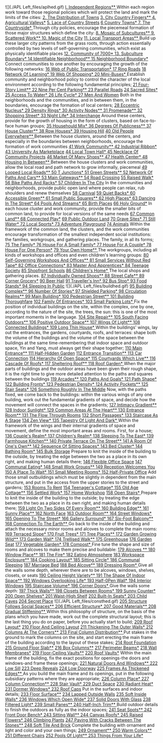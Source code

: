 ![](./APL Left_files/aplhed.gif)
[I. Independent Regions** ](http://www.iwritewordsgood.com/apl/patterns/apl001.htm)
Within each region work toward those regional policies which will protect the land and mark the limits of the cities: 
[](http://www.iwritewordsgood.com/apl/patterns/apl002.htm)[2\. The Distribution of Towns](http://www.iwritewordsgood.com/apl/patterns/apl002.htm)
[3\. City Country Fingers** ](http://www.iwritewordsgood.com/apl/patterns/apl003.htm)
[4\. Agricultural Valleys*](http://www.iwritewordsgood.com/apl/patterns/apl004.htm)
[5\. Lace of Country Streets](http://www.iwritewordsgood.com/apl/patterns/apl005.htm)
[6 Country Towns* ](http://www.iwritewordsgood.com/apl/patterns/apl006.htm)
[7\. The Countryside* ](http://www.iwritewordsgood.com/apl/patterns/apl007.htm)
Through city policies, encourage the piecemeal formation of those major structures which define the city: 
[](http://www.iwritewordsgood.com/apl/patterns/apl008.htm)[8\. Mosaic of Subcultures** ](http://www.iwritewordsgood.com/apl/patterns/apl008.htm)
[9\. Scattered Work** ](http://www.iwritewordsgood.com/apl/patterns/apl009.htm)
[10\. Magic of the City](http://www.iwritewordsgood.com/apl/patterns/apl010.htm)
[11\. Local Transport Areas** ](http://www.iwritewordsgood.com/apl/patterns/apl011.htm)
Build up these larger city patterns from the grass roots, through action essentially controlled by two levels of self-governing communities, which exist as physically identifiable places 
[](http://www.iwritewordsgood.com/apl/patterns/apl012.htm)[12\. Community of 7000* ](http://www.iwritewordsgood.com/apl/patterns/apl012.htm)
[13\. Subculture Boundary* ](http://www.iwritewordsgood.com/apl/patterns/apl013.htm)
[14 Identifiable Neighborhood** ](http://www.iwritewordsgood.com/apl/patterns/apl014.htm)
[15 Neighborhood Boundary* ](http://www.iwritewordsgood.com/apl/patterns/apl015.htm)
Connect communities to one another by encouraging the growth of the following networks: 
[](http://www.iwritewordsgood.com/apl/patterns/apl016.htm)[16 Web of Public Transportation* ](http://www.iwritewordsgood.com/apl/patterns/apl016.htm)
[17 Ring Roads](http://www.iwritewordsgood.com/apl/patterns/apl017.htm)
[18 Network Of Learning* ](http://www.iwritewordsgood.com/apl/patterns/apl018.htm)
[19 Web Of Shopping* ](http://www.iwritewordsgood.com/apl/patterns/apl019.htm)
[20 Mini-Buses* ](http://www.iwritewordsgood.com/apl/patterns/apl020.htm)
Establish community and neighborhood policy to control the character of the local environment according to the following fundamental principles; 
[](http://www.iwritewordsgood.com/apl/patterns/apl021.htm)[21 Four-Story Limit** ](http://www.iwritewordsgood.com/apl/patterns/apl021.htm)
[22 Nine Per Cent Parking** ](http://www.iwritewordsgood.com/apl/patterns/apl022.htm)
[23 Parallel Roads](http://www.iwritewordsgood.com/apl/patterns/apl023.htm)
[24 Sacred Sites* ](http://www.iwritewordsgood.com/apl/patterns/apl024.htm)
[25 Access To Water* ](http://www.iwritewordsgood.com/apl/patterns/apl025.htm)
[26 Life Cycle* ](http://www.iwritewordsgood.com/apl/patterns/apl026.htm)
[27 Men And Women](http://www.iwritewordsgood.com/apl/patterns/apl027.htm)
Both in the neighborhoods and the communities, and in between them, in the boundaries, encourage the formation of local centers; 
[](http://www.iwritewordsgood.com/apl/patterns/apl028.htm)[28 Eccentric Nucleus* ](http://www.iwritewordsgood.com/apl/patterns/apl028.htm)
[29 Density Rings* ](http://www.iwritewordsgood.com/apl/patterns/apl029.htm)
[30 Activity Nodes** ](http://www.iwritewordsgood.com/apl/patterns/apl030.htm)
[31 Promenade** ](http://www.iwritewordsgood.com/apl/patterns/apl031.htm)
[32 Shopping Street* ](http://www.iwritewordsgood.com/apl/patterns/apl032.htm)
[33 Night Life* ](http://www.iwritewordsgood.com/apl/patterns/apl033.htm)
[34 Interchange](http://www.iwritewordsgood.com/apl/patterns/apl034.htm)
Around these centers, provide for the growth of housing in the form of clusters, based on face-to-face human groups; 
[](http://www.iwritewordsgood.com/apl/patterns/apl035.htm)[35 Househould Mix* ](http://www.iwritewordsgood.com/apl/patterns/apl035.htm)
[36 Degrees Of Publicness** ](http://www.iwritewordsgood.com/apl/patterns/apl036.htm)
[37 House Cluster** ](http://www.iwritewordsgood.com/apl/patterns/apl037.htm)
[38 Row Houses* ](http://www.iwritewordsgood.com/apl/patterns/apl038.htm)
[39 Housing Hill](http://www.iwritewordsgood.com/apl/patterns/apl039.htm)
[40 Old People Everywhere** ](http://www.iwritewordsgood.com/apl/patterns/apl040.htm)
Between the house clusters, around the centers, and especially in the boundaries between neighborhoods, encourage the formation of work communities 
[](http://www.iwritewordsgood.com/apl/patterns/apl041.htm)[41 Work Community** ](http://www.iwritewordsgood.com/apl/patterns/apl041.htm)
[42 Industrial Ribbon* ](http://www.iwritewordsgood.com/apl/patterns/apl042.htm)
[43 University As Marketplace](http://www.iwritewordsgood.com/apl/patterns/apl043.htm)
[44 Local Town Hall* ](http://www.iwritewordsgood.com/apl/patterns/apl044.htm)
[45 Necklace Of Community Projects](http://www.iwritewordsgood.com/apl/patterns/apl045.htm)
[46 Market Of Many Shops** ](http://www.iwritewordsgood.com/apl/patterns/apl046.htm)
[47 Health Center* ](http://www.iwritewordsgood.com/apl/patterns/apl047.htm)
[48 Housing In Between** ](http://www.iwritewordsgood.com/apl/patterns/apl048.htm)
Between the house clusters and work communities, allow the local road and path network to grow informally, piecemeal 
[](http://www.iwritewordsgood.com/apl/patterns/apl049.htm)[49 Looped Local Roads** ](http://www.iwritewordsgood.com/apl/patterns/apl049.htm)
[50 T Junctions* ](http://www.iwritewordsgood.com/apl/patterns/apl050.htm)
[51 Green Streets** ](http://www.iwritewordsgood.com/apl/patterns/apl051.htm)
[52 Network Of Paths And Cars** ](http://www.iwritewordsgood.com/apl/patterns/apl052.htm)
[53 Main Gateways** ](http://www.iwritewordsgood.com/apl/patterns/apl053.htm)
[54 Road Crossing](http://www.iwritewordsgood.com/apl/patterns/apl054.htm)
[55 Raised Walk* ](http://www.iwritewordsgood.com/apl/patterns/apl055.htm)
[56 Bike Paths And Racks* ](http://www.iwritewordsgood.com/apl/patterns/apl056.htm)
[57 Children In The City](http://www.iwritewordsgood.com/apl/patterns/apl057.htm)
In the communities and neighborhoods, provide public open land where people can relax, rub shoulders and renew themselves 
[](http://www.iwritewordsgood.com/apl/patterns/apl058.htm)[58 Carnival](http://www.iwritewordsgood.com/apl/patterns/apl058.htm)
[59 Quiet Backs* ](http://www.iwritewordsgood.com/apl/patterns/apl059.htm)
[60 Accessible Green** ](http://www.iwritewordsgood.com/apl/patterns/apl060.htm)
[61 Small Public Squares** ](http://www.iwritewordsgood.com/apl/patterns/apl061.htm)
[62 High Places* ](http://www.iwritewordsgood.com/apl/patterns/apl062.htm)
[63 Dancing In The Street* ](http://www.iwritewordsgood.com/apl/patterns/apl063.htm)
[64 Pools And Streams* ](http://www.iwritewordsgood.com/apl/patterns/apl064.htm)
[65 Birth Places](http://www.iwritewordsgood.com/apl/patterns/apl065.htm)
[66 Holy Ground*](http://www.iwritewordsgood.com/apl/patterns/apl066.htm)
In each house cluster and work community, provide the smaller bits of common land, to provide for local versions of the same needs 
[67 Common Land** ](http://www.iwritewordsgood.com/apl/patterns/apl067.htm)
[68 Connected Play*](http://www.iwritewordsgood.com/apl/patterns/apl068.htm)
[69 Public Outdoor Land](http://www.iwritewordsgood.com/apl/patterns/apl069.htm)
[70 Grave Sites* ](http://www.iwritewordsgood.com/apl/patterns/apl070.htm)
[71 Still Water* ](http://www.iwritewordsgood.com/apl/patterns/apl071.htm)
[72 Local Sports* ](http://www.iwritewordsgood.com/apl/patterns/apl072.htm)
[73 Adventure Playground](http://www.iwritewordsgood.com/apl/patterns/apl073.htm)
[74 Animals](http://www.iwritewordsgood.com/apl/patterns/apl074.htm)
Within the framework of the common land, the clusters, and the work communities encourage transformation of the smallest independent social institutions: the families, workgroups, and gathering places. The family, in all its forms; 
[75 The Family* ](http://www.iwritewordsgood.com/apl/patterns/apl075.htm)
[76 House For A Small Family* ](http://www.iwritewordsgood.com/apl/patterns/apl076.htm)
[77 House For A Couple* ](http://www.iwritewordsgood.com/apl/patterns/apl077.htm)
[78 House For One Person*](http://www.iwritewordsgood.com/apl/patterns/apl078.htm)
[79 Your Own Home** ](http://www.iwritewordsgood.com/apl/patterns/apl079.htm)
The workgroups, including all kinds of workshops and offices and even children's learning groups: 
[80 Self-Governing Workshops And Offices** ](http://www.iwritewordsgood.com/apl/patterns/apl080.htm)
[81 Small Services Without Red Tape* ](http://www.iwritewordsgood.com/apl/patterns/apl081.htm)
[82 Office Connections* ](http://www.iwritewordsgood.com/apl/patterns/apl082.htm)
[83 Master And Apprentices* ](http://www.iwritewordsgood.com/apl/patterns/apl083.htm)
[84 Teenage Society](http://www.iwritewordsgood.com/apl/patterns/apl084.htm)
[85 Shopfront Schools](http://www.iwritewordsgood.com/apl/patterns/apl085.htm)
[86 Children's Home* ](http://www.iwritewordsgood.com/apl/patterns/apl086.htm)
The local shops and gathering places. 
[87 Individually Owned Shops** ](http://www.iwritewordsgood.com/apl/patterns/apl087.htm)
[88 Street Cafe** ](http://www.iwritewordsgood.com/apl/patterns/apl088.htm)
[89 Corner Grocery*](http://www.iwritewordsgood.com/apl/patterns/apl089.htm)
[90 Beer Hall](http://www.iwritewordsgood.com/apl/patterns/apl090.htm)
[91 Traveller's Inn* ](http://www.iwritewordsgood.com/apl/patterns/apl091.htm)
[92 Bus Stop* ](http://www.iwritewordsgood.com/apl/patterns/apl092.htm)
[93 Food Stands* ](http://www.iwritewordsgood.com/apl/patterns/apl093.htm)
[94 Sleeping In Public](http://www.iwritewordsgood.com/apl/patterns/apl094.htm)
![](./APL Left_files/buildhed.gif)
[95 Building Complex** ](http://www.iwritewordsgood.com/apl/patterns/apl095.htm)
[96 Number Of Stories* ](http://www.iwritewordsgood.com/apl/patterns/apl096.htm)
[97 Shielded Parking* ](http://www.iwritewordsgood.com/apl/patterns/apl097.htm)
[98 Circulation Realms** ](http://www.iwritewordsgood.com/apl/patterns/apl098.htm)
[99 Main Building* ](http://www.iwritewordsgood.com/apl/patterns/apl099.htm)
[100 Pedestrian Street** ](http://www.iwritewordsgood.com/apl/patterns/apl100.htm)
[101 Building Thoroughfare](http://www.iwritewordsgood.com/apl/patterns/apl101.htm)
[102 Family Of Entrances* ](http://www.iwritewordsgood.com/apl/patterns/apl102.htm)
[103 Small Parking Lots* ](http://www.iwritewordsgood.com/apl/patterns/apl103.htm)
Fix the position of individual buildings on the site, within the complex, one by one, according to the nature of the site, the trees, the sun: this is one of the most important moments in the language. 
[104 Site Repair** ](http://www.iwritewordsgood.com/apl/patterns/apl104.htm)
[105 South Facing Outdoors** ](http://www.iwritewordsgood.com/apl/patterns/apl105.htm)
[106 Positive Outdoor Space** ](http://www.iwritewordsgood.com/apl/patterns/apl106.htm)
[107 Wings Of Light** ](http://www.iwritewordsgood.com/apl/patterns/apl107.htm)
[108 Connected Buildings* ](http://www.iwritewordsgood.com/apl/patterns/apl108.htm)
[109 Long Thin House* ](http://www.iwritewordsgood.com/apl/patterns/apl109.htm)
Within the buildings' wings, lay out the entrances, the gardens, courtyards, roofs, and terraces: shape both the volume of fhe buildings and the volume of the space between the buildings at the same time-remembering that indoor space and outdoor space, Yin and Yang, must always get their shape together; 
[110 Main Entrance** ](http://www.iwritewordsgood.com/apl/patterns/apl110.htm)
[111 Half-Hidden Garden](http://www.iwritewordsgood.com/apl/patterns/apl111.htm)
[112 Entrance Transition** ](http://www.iwritewordsgood.com/apl/patterns/apl112.htm)
[113 Car Connection](http://www.iwritewordsgood.com/apl/patterns/apl113.htm)
[114 Hierarchy Of Open Space* ](http://www.iwritewordsgood.com/apl/patterns/apl114.htm)
[115 Courtyards Which Live** ](http://www.iwritewordsgood.com/apl/patterns/apl115.htm)
[116 Cascade Of Roofs* ](http://www.iwritewordsgood.com/apl/patterns/apl116.htm)
[ 117 Sheltering Roof** ](http://www.iwritewordsgood.com/apl/patterns/apl117.htm)
[118 Roof Garden* ](http://www.iwritewordsgood.com/apl/patterns/apl118.htm)
When the major parts of buildings and the outdoor areas have been given their rough shape, it is the right time to give more detailed attention to the paths and squares between the buildings 
[119 Arcades** ](http://www.iwritewordsgood.com/apl/patterns/apl119.htm)
[120 Paths And Goals* ](http://www.iwritewordsgood.com/apl/patterns/apl120.htm)
[121 Path Shape* ](http://www.iwritewordsgood.com/apl/patterns/apl121.htm)
[122 Building Fronts* ](http://www.iwritewordsgood.com/apl/patterns/apl122.htm)
[123 Pedestrian Density* ](http://www.iwritewordsgood.com/apl/patterns/apl123.htm)
[124 Activity Pockets** ](http://www.iwritewordsgood.com/apl/patterns/apl124.htm)
[125 Stair Seats* ](http://www.iwritewordsgood.com/apl/patterns/apl125.htm)
[126 Something Roughly In The Middle](http://www.iwritewordsgood.com/apl/patterns/apl126.htm)
Now, with the paths fixed, we come back to the buildings: within the various wings of any one building, work out the fundamental gradients of space, and decide how the movement will connect the spaces in the gradients; 
[127 Intimacy Gradient** ](http://www.iwritewordsgood.com/apl/patterns/apl127.htm)
[128 Indoor Sunlight* ](http://www.iwritewordsgood.com/apl/patterns/apl128.htm)
[129 Common Areas At The Heart** ](http://www.iwritewordsgood.com/apl/patterns/apl129.htm)
[130 Entrance Room** ](http://www.iwritewordsgood.com/apl/patterns/apl130.htm)
[131 The Flow Through Rooms](http://www.iwritewordsgood.com/apl/patterns/apl131.htm)
[132 Short Passages* ](http://www.iwritewordsgood.com/apl/patterns/apl132.htm)
[133 Staircase As A Stage](http://www.iwritewordsgood.com/apl/patterns/apl133.htm)
[134 Zen View* ](http://www.iwritewordsgood.com/apl/patterns/apl134.htm)
[135 Tapestry Of Light And Dark* ](http://www.iwritewordsgood.com/apl/patterns/apl135.htm)
Within the framework of the wings and their internal gradients of space and movement, define the most important areas and rooms. First, for a house; 
[](http://www.iwritewordsgood.com/apl/patterns/apl136.htm)[136 Couple's Realm* ](http://www.iwritewordsgood.com/apl/patterns/apl136.htm)
[137 Children's Realm* ](http://www.iwritewordsgood.com/apl/patterns/apl137.htm)
[138 Sleeping To The East* ](http://www.iwritewordsgood.com/apl/patterns/apl138.htm)
[139 Farmhouse Kitchen** ](http://www.iwritewordsgood.com/apl/patterns/apl139.htm)
[140 Private Terrace On The Street** ](http://www.iwritewordsgood.com/apl/patterns/apl140.htm)
[141 A Room Of One's Own** ](http://www.iwritewordsgood.com/apl/patterns/apl141.htm)
[142 Sequence Of Sitting Spaces* ](http://www.iwritewordsgood.com/apl/patterns/apl142.htm)
[143 Bed Cluster* ](http://www.iwritewordsgood.com/apl/patterns/apl143.htm)
[144 Bathing Room* ](http://www.iwritewordsgood.com/apl/patterns/apl144.htm)
[145 Bulk Storage](http://www.iwritewordsgood.com/apl/patterns/apl145.htm)
Prepare to knit the inside of the building to the outside, by treating the edge between the two as a place in its own right, and making human details there; 
[](http://www.iwritewordsgood.com/apl/patterns/apl146.htm)[146 Flexible Office Space](http://www.iwritewordsgood.com/apl/patterns/apl146.htm)
[147 Communal Eating* ](http://www.iwritewordsgood.com/apl/patterns/apl147.htm)
[148 Small Work Groups** ](http://www.iwritewordsgood.com/apl/patterns/apl148.htm)
[149 Reception Welcomes You](http://www.iwritewordsgood.com/apl/patterns/apl149.htm)
[150 A Place To Wait* ](http://www.iwritewordsgood.com/apl/patterns/apl150.htm)
[151 Small Meeting Rooms* ](http://www.iwritewordsgood.com/apl/patterns/apl151.htm)
[152 Half-Private Office](http://www.iwritewordsgood.com/apl/patterns/apl152.htm)
Add those small outbuildings which must be slightly in dependent from the main structure, and put in the access from the upper stories to the street and gardens; 
[](http://www.iwritewordsgood.com/apl/patterns/apl153.htm)[153 Rooms To Rent](http://www.iwritewordsgood.com/apl/patterns/apl153.htm)
[154 Teenager's Cottage* ](http://www.iwritewordsgood.com/apl/patterns/apl154.htm)
[155 Old Age Cottage** ](http://www.iwritewordsgood.com/apl/patterns/apl155.htm)
[156 Settled Work* ](http://www.iwritewordsgood.com/apl/patterns/apl156.htm)
[157 Home Workshop](http://www.iwritewordsgood.com/apl/patterns/apl157.htm)
[158 Open Stairs* ](http://www.iwritewordsgood.com/apl/patterns/apl158.htm)
Prepare to knit the inside of the building to the outside; by treating the edge between the two as a place in its own right, and making human details there; 
[](http://www.iwritewordsgood.com/apl/patterns/apl159.htm)[159 Light On Two Sides Of Every Room** ](http://www.iwritewordsgood.com/apl/patterns/apl159.htm)
[160 Building Edge** ](http://www.iwritewordsgood.com/apl/patterns/apl160.htm)
[161 Sunny Place** ](http://www.iwritewordsgood.com/apl/patterns/apl161.htm)
[162 North Face](http://www.iwritewordsgood.com/apl/patterns/apl162.htm)
[163 Outdoor Room** ](http://www.iwritewordsgood.com/apl/patterns/apl163.htm)
[164 Street Windows* ](http://www.iwritewordsgood.com/apl/patterns/apl164.htm)
[165 Opening To The Street* ](http://www.iwritewordsgood.com/apl/patterns/apl165.htm)
[166 Gallery Surround* ](http://www.iwritewordsgood.com/apl/patterns/apl166.htm)
[167 Six-Foot Balcony** ](http://www.iwritewordsgood.com/apl/patterns/apl167.htm)
[168 Connection To The Earth** ](http://www.iwritewordsgood.com/apl/patterns/apl168.htm)
Go back to the inside of the building and attach the necessary minor rooms and alcoves to complete the main rooms: 
[](http://www.iwritewordsgood.com/apl/patterns/apl169.htm)[169 Terraced Slope* ](http://www.iwritewordsgood.com/apl/patterns/apl169.htm)
[170 Fruit Trees* ](http://www.iwritewordsgood.com/apl/patterns/apl170.htm)
[171 Tree Places** ](http://www.iwritewordsgood.com/apl/patterns/apl171.htm)
[172 Garden Growing Wild** ](http://www.iwritewordsgood.com/apl/patterns/apl172.htm)
[173 Garden Wall* ](http://www.iwritewordsgood.com/apl/patterns/apl173.htm)
[174 Trellised Walk** ](http://www.iwritewordsgood.com/apl/patterns/apl174.htm)
[175 Greenhouse](http://www.iwritewordsgood.com/apl/patterns/apl175.htm)
[176 Garden Seat](http://www.iwritewordsgood.com/apl/patterns/apl176.htm)
[177 Vegetable Garden* ](http://www.iwritewordsgood.com/apl/patterns/apl177.htm)
[178 Compost* ](http://www.iwritewordsgood.com/apl/patterns/apl178.htm)
Fine tune the shape and size of rooms and alcoves to make them precise and buildable: 
[](http://www.iwritewordsgood.com/apl/patterns/apl179.htm)[179 Alcoves ** ](http://www.iwritewordsgood.com/apl/patterns/apl179.htm)
[180 Window Place** ](http://www.iwritewordsgood.com/apl/patterns/apl180.htm)
[181 The Fire* ](http://www.iwritewordsgood.com/apl/patterns/apl181.htm)
[182 Eating Atmosphere](http://www.iwritewordsgood.com/apl/patterns/apl182.htm)
[183 Workspace Enclosure** ](http://www.iwritewordsgood.com/apl/patterns/apl183.htm)
[184 Cooking Layout* ](http://www.iwritewordsgood.com/apl/patterns/apl184.htm)
[185 Sitting Circle* ](http://www.iwritewordsgood.com/apl/patterns/apl185.htm)
[186 Communal Sleeping](http://www.iwritewordsgood.com/apl/patterns/apl186.htm)
[187 Marriage Bed](http://www.iwritewordsgood.com/apl/patterns/apl187.htm)
[188 Bed Alcove** ](http://www.iwritewordsgood.com/apl/patterns/apl188.htm)
[189 Dressing Room* ](http://www.iwritewordsgood.com/apl/patterns/apl189.htm)
Give all the walls some depth, wherever there are to be alcoves, windows, shelves, closets, or seats 
[190 Ceiling Height Variety** ](http://www.iwritewordsgood.com/apl/patterns/apl190.htm)
[191 The Shape Of Indoor Space** ](http://www.iwritewordsgood.com/apl/patterns/apl191.htm)
[192 Windows Overlooking Life* ](http://www.iwritewordsgood.com/apl/patterns/apl192.htm)
[193 Half-0Pen Wall* ](http://www.iwritewordsgood.com/apl/patterns/apl193.htm)
[194 Interior Windows](http://www.iwritewordsgood.com/apl/patterns/apl194.htm)
[195 Staircase Volume* ](http://www.iwritewordsgood.com/apl/patterns/apl195.htm)
[196 Corner Doors* ](http://www.iwritewordsgood.com/apl/patterns/apl196.htm)
Give the walls some depth: 
[197 Thick Walls** ](http://www.iwritewordsgood.com/apl/patterns/apl197.htm)
[198 Closets Between Rooms* ](http://www.iwritewordsgood.com/apl/patterns/apl198.htm)
[199 Sunny Counter* ](http://www.iwritewordsgood.com/apl/patterns/apl199.htm)
[200 Open Shelves* ](http://www.iwritewordsgood.com/apl/patterns/apl200.htm)
[201 Waist-High Shelf](http://www.iwritewordsgood.com/apl/patterns/apl201.htm)
[202 Built-In Seats* ](http://www.iwritewordsgood.com/apl/patterns/apl202.htm)
[203 Child Caves](http://www.iwritewordsgood.com/apl/patterns/apl203.htm)
[204 Secret Place](http://www.iwritewordsgood.com/apl/patterns/apl204.htm)
![](./APL Left_files/consthed.gif)
[205 Structure Follows Social Spaces** ](http://www.iwritewordsgood.com/apl/patterns/apl205.htm)
[206 Efficient Structure* ](http://www.iwritewordsgood.com/apl/patterns/apl206.htm)
[207 Good Materials** ](http://www.iwritewordsgood.com/apl/patterns/apl207.htm)
[208 Gradual Stiffening** ](http://www.iwritewordsgood.com/apl/patterns/apl208.htm)
Within this philosophy of structure, on the basis of the plans which you have made, work out the complete structural layout; this is the last thing you do on paper, before you actually start to build; 
[209 Roof Layout*](http://www.iwritewordsgood.com/apl/patterns/apl209.htm)
[210 Floor And Ceiling Layout](http://www.iwritewordsgood.com/apl/patterns/apl210.htm)
[211 Thickening The Outer Walls* ](http://www.iwritewordsgood.com/apl/patterns/apl211.htm)
[212 Columns At The Corners** ](http://www.iwritewordsgood.com/apl/patterns/apl212.htm)
[213 Final Column Distribution** ](http://www.iwritewordsgood.com/apl/patterns/apl213.htm)
Put stakes in the ground to mark the columns on the site, and start erecting the main frame of the building according to the layout of these stakes; 
[214 Root Foundation](http://www.iwritewordsgood.com/apl/patterns/apl214.htm)
[215 Ground Floor Slab**](http://www.iwritewordsgood.com/apl/patterns/apl215.htm)
[216 Box Columns**](http://www.iwritewordsgood.com/apl/patterns/apl216.htm)
[217 Perimeter Beams*](http://www.iwritewordsgood.com/apl/patterns/apl217.htm)
[218 Wall Membranes*](http://www.iwritewordsgood.com/apl/patterns/apl218.htm)
[219 Floor-Ceiling Vaults**](http://www.iwritewordsgood.com/apl/patterns/apl219.htm)
[220 Roof Vaults*](http://www.iwritewordsgood.com/apl/patterns/apl220.htm)
Within the main frame of the building, fix the exact positions for openings-the doors and windows-and frame these openings; 
[221 Natural Doors And Windows** ](http://www.iwritewordsgood.com/apl/patterns/apl221.htm)
[222 Low Sill](http://www.iwritewordsgood.com/apl/patterns/apl222.htm)
[223 Deep Reveals](http://www.iwritewordsgood.com/apl/patterns/apl223.htm)
[224 Low Doorway](http://www.iwritewordsgood.com/apl/patterns/apl224.htm)
[225 Frames As Thickened Edges** ](http://www.iwritewordsgood.com/apl/patterns/apl225.htm)
As you build the main frame and its openings, put in the following subsidiary patterns where they are appropriate; 
[226 Column Place* ](http://www.iwritewordsgood.com/apl/patterns/apl226.htm)
[227 Column Connection** ](http://www.iwritewordsgood.com/apl/patterns/apl227.htm)
[228 Stair Vault* ](http://www.iwritewordsgood.com/apl/patterns/apl228.htm)
[229 Duct Space](http://www.iwritewordsgood.com/apl/patterns/apl229.htm)
[230 Radiant Heat* ](http://www.iwritewordsgood.com/apl/patterns/apl230.htm)
[231 Dormer Windows* ](http://www.iwritewordsgood.com/apl/patterns/apl231.htm)
[232 Roof Caps](http://www.iwritewordsgood.com/apl/patterns/apl232.htm)
Put in the surfaces and indoor details; 
[233 Floor Surface**](http://www.iwritewordsgood.com/apl/patterns/apl233.htm)
[234 Lapped Outside Walls](http://www.iwritewordsgood.com/apl/patterns/apl234.htm)
[235 Soft Inside Walls* ](http://www.iwritewordsgood.com/apl/patterns/apl235.htm)
[236 Windows Which Open Wide* ](http://www.iwritewordsgood.com/apl/patterns/apl236.htm)
[237 Solid Doors With Glass](http://www.iwritewordsgood.com/apl/patterns/apl237.htm)
[238 Filtered Light* ](http://www.iwritewordsgood.com/apl/patterns/apl238.htm)
[239 Small Panes** ](http://www.iwritewordsgood.com/apl/patterns/apl239.htm)
[240 Half-Inch Trim** ](http://www.iwritewordsgood.com/apl/patterns/apl240.htm)
Build outdoor details to finish the outdoors as fully as the indoor spaces; 
[241 Seat Spots** ](http://www.iwritewordsgood.com/apl/patterns/apl241.htm)
[242 Front Door Bench* ](http://www.iwritewordsgood.com/apl/patterns/apl242.htm)
[243 Sitting Wall** ](http://www.iwritewordsgood.com/apl/patterns/apl243.htm)
[244 Canvas Roofs* ](http://www.iwritewordsgood.com/apl/patterns/apl244.htm)
[245 Raised Flowers* ](http://www.iwritewordsgood.com/apl/patterns/apl245.htm)
[246 Climbing Plants](http://www.iwritewordsgood.com/apl/patterns/apl246.htm)
[247 Paving With Cracks Between The Stones** ](http://www.iwritewordsgood.com/apl/patterns/apl247.htm)
[248 Soft Tile And Brick](http://www.iwritewordsgood.com/apl/patterns/apl248.htm)
Complete the building with ornament and light and color and your own things; 
[249 Ornament** ](http://www.iwritewordsgood.com/apl/patterns/apl249.htm)
[250 Warm Colors** ](http://www.iwritewordsgood.com/apl/patterns/apl250.htm)
[251 Different Chairs](http://www.iwritewordsgood.com/apl/patterns/apl251.htm)
[252 Pools Of Light** ](http://www.iwritewordsgood.com/apl/patterns/apl252.htm)
[253 Things From Your Life* ](http://www.iwritewordsgood.com/apl/patterns/apl253.htm)
